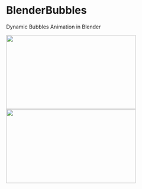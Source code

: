 # BlenderBubbles
Dynamic Bubbles Animation in Blender


<img src="https://github.com/Ladydiana/BlenderBubbles/blob/main/media/blue-transparent-rotation.gif" width="350" height="200" />
<img src="https://github.com/Ladydiana/BlenderBubbles/blob/main/media/transparent-particle.gif" width="350" height="200" />
